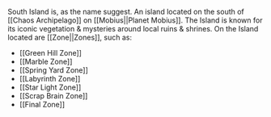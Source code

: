 South Island is, as the name suggest. An island located on the south of [[Chaos Archipelago]] on [[Mobius||Planet Mobius]].  The Island is known for its iconic vegetation & mysteries around local ruins & shrines. On the Island located are [[Zone||Zones]], such as:
- [[Green Hill Zone]]
- [[Marble Zone]]
- [[Spring Yard Zone]]
- [[Labyrinth Zone]]
- [[Star Light Zone]]
- [[Scrap Brain Zone]]
- [[Final Zone]]